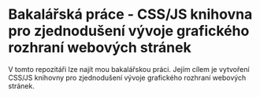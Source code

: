 # Bakalářská práce - CSS/JS knihovna pro zjednodušení vývoje grafického rozhraní webových stránek

V tomto repozitáři lze najít mou bakalářskou práci. Jejím cílem je vytvoření CSS/JS knihovny pro zjednodušení vývoje grafického rozhraní webových stránek.
